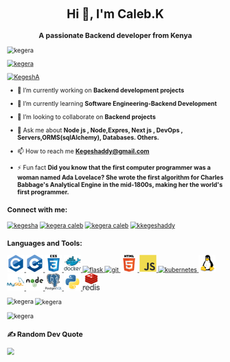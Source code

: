 <h1 align="center">Hi 👋, I'm Caleb.K</h1>
<h3 align="center">A passionate Backend developer from Kenya</h3>

<p align="left"> <img src="https://komarev.com/ghpvc/?username=kegera&label=Profile%20views&color=0e75b6&style=flat" alt="kegera" /> </p>

<p align="left"> <a href="https://github.com/ryo-ma/github-profile-trophy"><img src="https://github-profile-trophy.vercel.app/?username=kegera" alt="kegera" /></a> </p>

<p align="left"> <a href="https://twitter.com/KegeshA" target="blank"><img src="https://img.shields.io/twitter/follow/kegesha?logo=twitter&style=for-the-badge" alt="KegeshA" /></a> </p>

- 🔭 I’m currently working on **Backend development projects**

- 🌱 I’m currently learning **Software Engineering-Backend Development**

- 👯 I’m looking to collaborate on **Backend projects**

- 💬 Ask me about **Node js , Node,Expres, Next js , DevOps , Servers,ORMS(sqlAlchemy), Databases. Others.**

- 📫 How to reach me **Kegeshaddy@gmail.com**

- ⚡ Fun fact **Did you know that the first computer programmer was a woman named Ada Lovelace? She wrote the first algorithm for Charles Babbage's Analytical Engine in the mid-1800s, making her the world's first programmer.**

<h3 align="left">Connect with me:</h3>
<p align="left">
<a href="https://twitter.com/KegeshA" target="blank"><img align="center" src="https://raw.githubusercontent.com/rahuldkjain/github-profile-readme-generator/master/src/images/icons/Social/twitter.svg" alt="kegesha" height="30" width="40" /></a>
<a href="https://www.linkedin.com/in/kegera-caleb-5882681b6/" target="blank"><img align="center" src="https://raw.githubusercontent.com/rahuldkjain/github-profile-readme-generator/master/src/images/icons/Social/linked-in-alt.svg" alt="kegera caleb" height="30" width="40" /></a>
<a href="https://fb.com/kegera caleb" target="blank"><img align="center" src="https://raw.githubusercontent.com/rahuldkjain/github-profile-readme-generator/master/src/images/icons/Social/facebook.svg" alt="kegera caleb" height="30" width="40" /></a>
<a href="https://www.instagram.com/kegeshaddy/" target="blank"><img align="center" src="https://raw.githubusercontent.com/rahuldkjain/github-profile-readme-generator/master/src/images/icons/Social/instagram.svg" alt="kkegeshaddy" height="30" width="40" /></a>
</p>

<h3 align="left">Languages and Tools:</h3>
<p align="left"> <a href="https://www.cprogramming.com/" target="_blank" rel="noreferrer"> <img src="https://raw.githubusercontent.com/devicons/devicon/master/icons/c/c-original.svg" alt="c" width="40" height="40"/> </a> <a href="https://www.w3schools.com/cpp/" target="_blank" rel="noreferrer"> <img src="https://raw.githubusercontent.com/devicons/devicon/master/icons/cplusplus/cplusplus-original.svg" alt="cplusplus" width="40" height="40"/> </a> <a href="https://www.w3schools.com/css/" target="_blank" rel="noreferrer"> <img src="https://raw.githubusercontent.com/devicons/devicon/master/icons/css3/css3-original-wordmark.svg" alt="css3" width="40" height="40"/> </a> <a href="https://www.docker.com/" target="_blank" rel="noreferrer"> <img src="https://raw.githubusercontent.com/devicons/devicon/master/icons/docker/docker-original-wordmark.svg" alt="docker" width="40" height="40"/> </a> <a href="https://flask.palletsprojects.com/" target="_blank" rel="noreferrer"> <img src="https://www.vectorlogo.zone/logos/pocoo_flask/pocoo_flask-icon.svg" alt="flask" width="40" height="40"/> </a> <a href="https://git-scm.com/" target="_blank" rel="noreferrer"> <img src="https://www.vectorlogo.zone/logos/git-scm/git-scm-icon.svg" alt="git" width="40" height="40"/> </a> <a href="https://www.w3.org/html/" target="_blank" rel="noreferrer"> <img src="https://raw.githubusercontent.com/devicons/devicon/master/icons/html5/html5-original-wordmark.svg" alt="html5" width="40" height="40"/> </a> <a href="https://developer.mozilla.org/en-US/docs/Web/JavaScript" target="_blank" rel="noreferrer"> <img src="https://raw.githubusercontent.com/devicons/devicon/master/icons/javascript/javascript-original.svg" alt="javascript" width="40" height="40"/> </a> <a href="https://kubernetes.io" target="_blank" rel="noreferrer"> <img src="https://www.vectorlogo.zone/logos/kubernetes/kubernetes-icon.svg" alt="kubernetes" width="40" height="40"/> </a> <a href="https://www.linux.org/" target="_blank" rel="noreferrer"> <img src="https://raw.githubusercontent.com/devicons/devicon/master/icons/linux/linux-original.svg" alt="linux" width="40" height="40"/> </a> <a href="https://www.mysql.com/" target="_blank" rel="noreferrer"> <img src="https://raw.githubusercontent.com/devicons/devicon/master/icons/mysql/mysql-original-wordmark.svg" alt="mysql" width="40" height="40"/> </a> <a href="https://nodejs.org" target="_blank" rel="noreferrer"> <img src="https://raw.githubusercontent.com/devicons/devicon/master/icons/nodejs/nodejs-original-wordmark.svg" alt="nodejs" width="40" height="40"/> </a> <a href="https://www.postgresql.org" target="_blank" rel="noreferrer"> <img src="https://raw.githubusercontent.com/devicons/devicon/master/icons/postgresql/postgresql-original-wordmark.svg" alt="postgresql" width="40" height="40"/> </a> <a href="https://www.python.org" target="_blank" rel="noreferrer"> <img src="https://raw.githubusercontent.com/devicons/devicon/master/icons/python/python-original.svg" alt="python" width="40" height="40"/> </a> <a href="https://redis.io" target="_blank" rel="noreferrer"> <img src="https://raw.githubusercontent.com/devicons/devicon/master/icons/redis/redis-original-wordmark.svg" alt="redis" width="40" height="40"/> </a> </p>

<p><img align="left" src="https://github-readme-stats.vercel.app/api/top-langs?username=kegera&show_icons=true&locale=en&layout=compact" alt="kegera" /></p>

<p>&nbsp;<img align="center" src="https://github-readme-stats.vercel.app/api?username=kegera&show_icons=true&locale=en" alt="kegera" /></p>

<p><img align="center" src="https://github-readme-streak-stats.herokuapp.com/?user=kegera&" alt="kegera" /></p>

### ✍️ Random Dev Quote
![](https://quotes-github-readme.vercel.app/api?type=horizontal&theme=radical)
